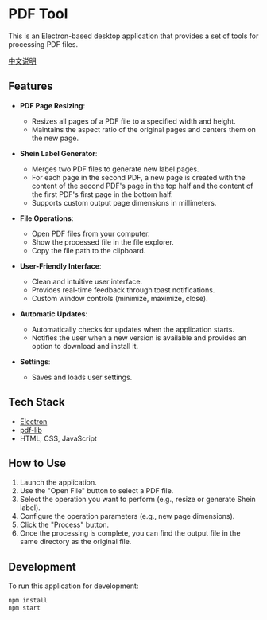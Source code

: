 # PDF Tool

This is an Electron-based desktop application that provides a set of tools for processing PDF files.

[中文说明](README.zh-CN.md)

## Features

*   **PDF Page Resizing**:
    *   Resizes all pages of a PDF file to a specified width and height.
    *   Maintains the aspect ratio of the original pages and centers them on the new page.

*   **Shein Label Generator**:
    *   Merges two PDF files to generate new label pages.
    *   For each page in the second PDF, a new page is created with the content of the second PDF's page in the top half and the content of the first PDF's first page in the bottom half.
    *   Supports custom output page dimensions in millimeters.

*   **File Operations**:
    *   Open PDF files from your computer.
    *   Show the processed file in the file explorer.
    *   Copy the file path to the clipboard.

*   **User-Friendly Interface**:
    *   Clean and intuitive user interface.
    *   Provides real-time feedback through toast notifications.
    *   Custom window controls (minimize, maximize, close).

*   **Automatic Updates**:
    *   Automatically checks for updates when the application starts.
    *   Notifies the user when a new version is available and provides an option to download and install it.

*   **Settings**:
    *   Saves and loads user settings.

## Tech Stack

*   [Electron](https://www.electronjs.org/)
*   [pdf-lib](https://pdf-lib.js.org/)
*   HTML, CSS, JavaScript

## How to Use

1.  Launch the application.
2.  Use the "Open File" button to select a PDF file.
3.  Select the operation you want to perform (e.g., resize or generate Shein label).
4.  Configure the operation parameters (e.g., new page dimensions).
5.  Click the "Process" button.
6.  Once the processing is complete, you can find the output file in the same directory as the original file.

## Development

To run this application for development:

```bash
npm install
npm start